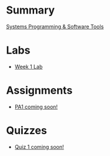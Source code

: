 # Summary

[Systems Programming & Software Tools](./index.md)

# Labs

- [Week 1 Lab](./week1/index.md)

# Assignments

- [PA1 coming soon!]()

# Quizzes

- [Quiz 1 coming soon!]()
